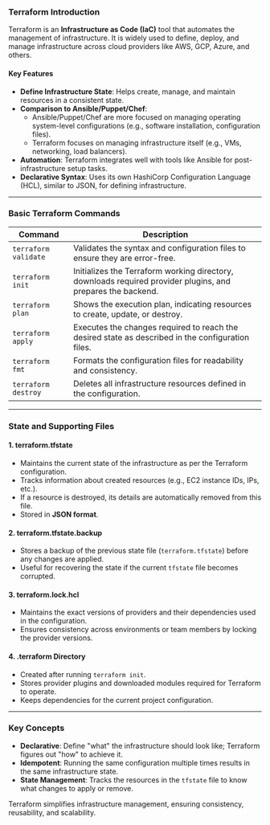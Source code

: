 ### **Terraform Introduction**

Terraform is an **Infrastructure as Code (IaC)** tool that automates the management of infrastructure. It is widely used to define, deploy, and manage infrastructure across cloud providers like AWS, GCP, Azure, and others.

#### **Key Features**
- **Define Infrastructure State**: Helps create, manage, and maintain resources in a consistent state.
- **Comparison to Ansible/Puppet/Chef**:
  - Ansible/Puppet/Chef are more focused on managing operating system-level configurations (e.g., software installation, configuration files).
  - Terraform focuses on managing infrastructure itself (e.g., VMs, networking, load balancers).
- **Automation**: Terraform integrates well with tools like Ansible for post-infrastructure setup tasks.
- **Declarative Syntax**: Uses its own HashiCorp Configuration Language (HCL), similar to JSON, for defining infrastructure.

---

### **Basic Terraform Commands**

| **Command**                  | **Description**                                                                                                                                 |
|-------------------------------|-------------------------------------------------------------------------------------------------------------------------------------------------|
| `terraform validate`          | Validates the syntax and configuration files to ensure they are error-free.                                                                  |
| `terraform init`              | Initializes the Terraform working directory, downloads required provider plugins, and prepares the backend.                                   |
| `terraform plan`              | Shows the execution plan, indicating resources to create, update, or destroy.                                                               |
| `terraform apply`             | Executes the changes required to reach the desired state as described in the configuration files.                                             |
| `terraform fmt`               | Formats the configuration files for readability and consistency.                                                                             |
| `terraform destroy`           | Deletes all infrastructure resources defined in the configuration.                                                                           |

---

### **State and Supporting Files**

#### **1. terraform.tfstate**
- Maintains the current state of the infrastructure as per the Terraform configuration.
- Tracks information about created resources (e.g., EC2 instance IDs, IPs, etc.).
- If a resource is destroyed, its details are automatically removed from this file.
- Stored in **JSON format**.

#### **2. terraform.tfstate.backup**
- Stores a backup of the previous state file (`terraform.tfstate`) before any changes are applied.
- Useful for recovering the state if the current `tfstate` file becomes corrupted.

#### **3. terraform.lock.hcl**
- Maintains the exact versions of providers and their dependencies used in the configuration.
- Ensures consistency across environments or team members by locking the provider versions.

#### **4. .terraform Directory**
- Created after running `terraform init`.
- Stores provider plugins and downloaded modules required for Terraform to operate.
- Keeps dependencies for the current project configuration.

---

### **Key Concepts**
- **Declarative**: Define "what" the infrastructure should look like; Terraform figures out "how" to achieve it.
- **Idempotent**: Running the same configuration multiple times results in the same infrastructure state.
- **State Management**: Tracks the resources in the `tfstate` file to know what changes to apply or remove.

Terraform simplifies infrastructure management, ensuring consistency, reusability, and scalability.
